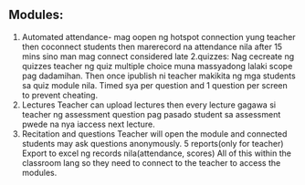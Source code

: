 ## Modules: 
1. Automated attendance- mag oopen ng hotspot connection yung teacher then coconnect students then marerecord na attendance nila after 15 mins sino man mag connect considered late
2.quizzes:
Nag cecreate ng quizzes teacher ng quiz multiple choice muna massyadong lalaki scope pag dadamihan. Then once ipublish ni teacher makikita ng mga students sa quiz module nila. Timed sya per question and 1 question per screen to prevent cheating.
3. Lectures
Teacher can upload lectures then every lecture gagawa si teacher ng assessment question pag pasado student sa assessment pwede na nya iaccess next lecture.
4. Recitation and questions
Teacher will open the module and connected students may ask questions anonymously.
5 reports(only for teacher)
Export to excel ng records nila(attendance, scores)
All of this within the classroom lang so they need to connect to the teacher to access the modules.